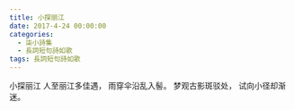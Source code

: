 ```yaml
---
title: 小探丽江
date: 2017-4-24 00:00:00
categories:
  - 柒小詩集
  - 長詞短句詩如歌
tags: 長詞短句詩如歌
---
```


小探丽江
人至丽江多佳遇，
雨穿伞沿乱入髻。
梦观古影斑驳处，
试向小径却渐迷。